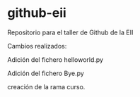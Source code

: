 # github-eii
Repositorio para el taller de Github de la EII

Cambios realizados:

Adición del fichero helloworld.py

Adición del fichero Bye.py

creación de la rama curso.
